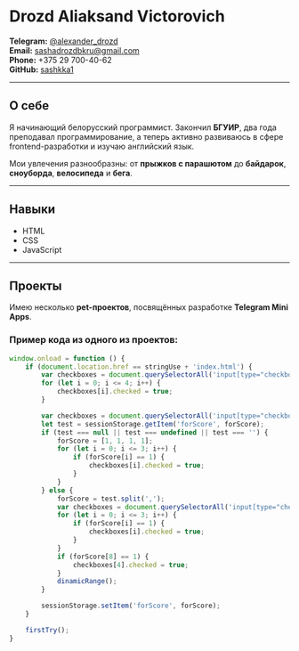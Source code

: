 #  Drozd Aliaksand Victorovich

**Telegram:** [@alexander_drozd](https://t.me/alexander_drozd)  
**Email:** sashadrozdbkru@gmail.com  
**Phone:** +375 29 700-40-62  
**GitHub:** [sashkka1](https://github.com/sashkka1)

---

## О себе

Я начинающий белорусский программист. Закончил **БГУИР**, два года преподавал программирование, а теперь активно развиваюсь в сфере frontend-разработки и изучаю английский язык.  

Мои увлечения разнообразны: от **прыжков с парашютом** до **байдарок**, **сноуборда**, **велосипеда** и **бега**.

---

## Навыки

- HTML  
- CSS  
- JavaScript  

---

## Проекты

Имею несколько **pet-проектов**, посвящённых разработке **Telegram Mini Apps**.

### Пример кода из одного из проектов:

```js
window.onload = function () {
    if (document.location.href == stringUse + 'index.html') {
        var checkboxes = document.querySelectorAll('input[type="checkbox"]');
        for (let i = 0; i <= 4; i++) {
            checkboxes[i].checked = true;
        }

        var checkboxes = document.querySelectorAll('input[type="checkbox"]');
        let test = sessionStorage.getItem('forScore', forScore);
        if (test === null || test === undefined || test === '') {
            forScore = [1, 1, 1, 1];
            for (let i = 0; i <= 3; i++) {
                if (forScore[i] == 1) {
                    checkboxes[i].checked = true;
                }
            }
        } else {
            forScore = test.split(',');
            var checkboxes = document.querySelectorAll('input[type="checkbox"]');
            for (let i = 0; i <= 3; i++) {
                if (forScore[i] == 1) {
                    checkboxes[i].checked = true;
                }
            }
            if (forScore[8] == 1) {
                checkboxes[4].checked = true;
            }
            dinamicRange();
        }

        sessionStorage.setItem('forScore', forScore);
    }

    firstTry();
}
